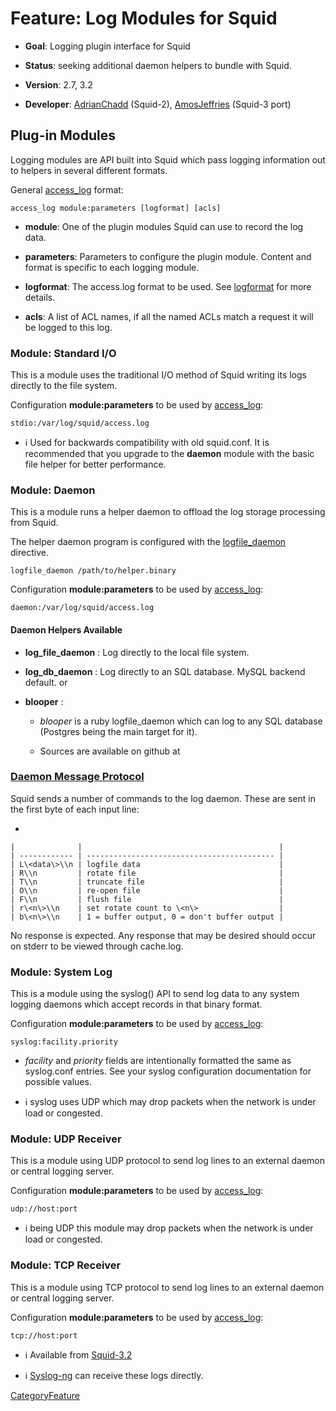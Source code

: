# Feature: Log Modules for Squid

  - **Goal**: Logging plugin interface for Squid

  - **Status**: seeking additional daemon helpers to bundle with Squid.

  - **Version**: 2.7, 3.2

  - **Developer**:
    [AdrianChadd](/AdrianChadd)
    (Squid-2),
    [AmosJeffries](/AmosJeffries)
    (Squid-3 port)

## Plug-in Modules

Logging modules are API built into Squid which pass logging information
out to helpers in several different formats.

General [access_log](http://www.squid-cache.org/Doc/config/access_log)
format:

    access_log module:parameters [logformat] [acls]

  - **module**: One of the plugin modules Squid can use to record the
    log data.

  - **parameters**: Parameters to configure the plugin module. Content
    and format is specific to each logging module.

  - **logformat**: The access.log format to be used. See
    [logformat](http://www.squid-cache.org/Doc/config/logformat) for
    more details.

  - **acls**: A list of ACL names, if all the named ACLs match a request
    it will be logged to this log.

### Module: Standard I/O

This is a module uses the traditional I/O method of Squid writing its
logs directly to the file system.

Configuration **module:parameters** to be used by
[access_log](http://www.squid-cache.org/Doc/config/access_log):

    stdio:/var/log/squid/access.log

  - ℹ️
    Used for backwards compatibility with old squid.conf. It is
    recommended that you upgrade to the **daemon** module with the basic
    file helper for better performance.

### Module: Daemon

This is a module runs a helper daemon to offload the log storage
processing from Squid.

The helper daemon program is configured with the
[logfile_daemon](http://www.squid-cache.org/Doc/config/logfile_daemon)
directive.

    logfile_daemon /path/to/helper.binary

Configuration **module:parameters** to be used by
[access_log](http://www.squid-cache.org/Doc/config/access_log):

    daemon:/var/log/squid/access.log

#### Daemon Helpers Available

  - **log_file_daemon** : Log directly to the local file system.

  - **log_db_daemon** : Log directly to an SQL database. MySQL backend
    default.
    [](http://www.mail-archive.com/squid-users@squid-cache.org/msg53342.html)
    or [](http://sourceforge.net/projects/logmysqldaemon/)

  - **blooper** :
    
      - *blooper* is a ruby logfile_daemon which can log to any SQL
        database (Postgres being the main target for it).
    
      - Sources are available on github at
        [](https://github.com/paranormal/blooper)

### [Daemon Message Protocol](/Features/AddonHelpers)

Squid sends a number of commands to the log daemon. These are sent in
the first byte of each input line:

  - 
    
    |              |                                            |
    | ------------ | ------------------------------------------ |
    | L\<data\>\\n | logfile data                               |
    | R\\n         | rotate file                                |
    | T\\n         | truncate file                              |
    | O\\n         | re-open file                               |
    | F\\n         | flush file                                 |
    | r\<n\>\\n    | set rotate count to \<n\>                  |
    | b\<n\>\\n    | 1 = buffer output, 0 = don't buffer output |
    

No response is expected. Any response that may be desired should occur
on stderr to be viewed through cache.log.

### Module: System Log

This is a module using the syslog() API to send log data to any system
logging daemons which accept records in that binary format.

Configuration **module:parameters** to be used by
[access_log](http://www.squid-cache.org/Doc/config/access_log):

    syslog:facility.priority

  - *facility* and *priority* fields are intentionally formatted the
    same as syslog.conf entries. See your syslog configuration
    documentation for possible values.

  - ℹ️
    syslog uses UDP which may drop packets when the network is under
    load or congested.

### Module: UDP Receiver

This is a module using UDP protocol to send log lines to an external
daemon or central logging server.

Configuration **module:parameters** to be used by
[access_log](http://www.squid-cache.org/Doc/config/access_log):

    udp://host:port

  - ℹ️
    being UDP this module may drop packets when the network is under
    load or congested.

### Module: TCP Receiver

This is a module using TCP protocol to send log lines to an external
daemon or central logging server.

Configuration **module:parameters** to be used by
[access_log](http://www.squid-cache.org/Doc/config/access_log):

    tcp://host:port

  - ℹ️
    Available from
    [Squid-3.2](/Releases/Squid-3.2)

  - ℹ️
    [Syslog-ng](http://www.balabit.com/network-security/syslog-ng) can
    receive these logs directly.

[CategoryFeature](/CategoryFeature)

